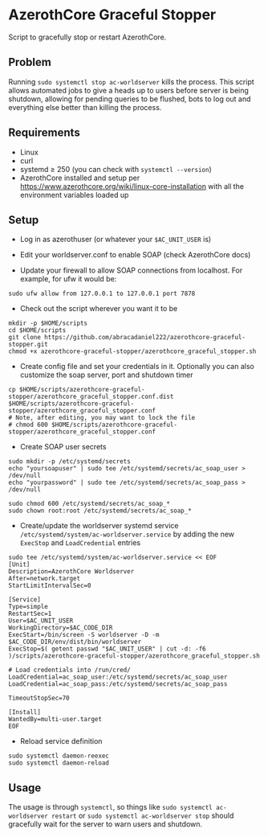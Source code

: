# AzerothCore Graceful Stopper

Script to gracefully stop or restart AzerothCore.

## Problem

Running `sudo systemctl stop ac-worldserver` kills the process. This script allows automated jobs to give a heads up to users before server is being shutdown, allowing for pending queries to be flushed, bots to log out and everything else better than killing the process.

## Requirements

- Linux
- curl
- systemd ≥ 250 (you can check with `systemctl --version`)
- AzerothCore installed and setup per https://www.azerothcore.org/wiki/linux-core-installation with all the environment variables loaded up

## Setup

- Log in as azerothuser (or whatever your `$AC_UNIT_USER` is)

- Edit your worldserver.conf to enable SOAP (check AzerothCore docs)

- Update your firewall to allow SOAP connections from localhost. For example, for ufw it would be:

```
sudo ufw allow from 127.0.0.1 to 127.0.0.1 port 7878
```

- Check out the script wherever you want it to be

```
mkdir -p $HOME/scripts
cd $HOME/scripts
git clone https://github.com/abracadaniel222/azerothcore-graceful-stopper.git
chmod +x azerothcore-graceful-stopper/azerothcore_graceful_stopper.sh
```

- Create config file and set your credentials in it. Optionally you can also customize the soap server, port and shutdown timer

```
cp $HOME/scripts/azerothcore-graceful-stopper/azerothcore_graceful_stopper.conf.dist $HOME/scripts/azerothcore-graceful-stopper/azerothcore_graceful_stopper.conf
# Note, after editing, you may want to lock the file
# chmod 600 $HOME/scripts/azerothcore-graceful-stopper/azerothcore_graceful_stopper.conf
```

- Create SOAP user secrets

```
sudo mkdir -p /etc/systemd/secrets
echo "yoursoapuser" | sudo tee /etc/systemd/secrets/ac_soap_user > /dev/null
echo "yourpassword" | sudo tee /etc/systemd/secrets/ac_soap_pass > /dev/null

sudo chmod 600 /etc/systemd/secrets/ac_soap_*
sudo chown root:root /etc/systemd/secrets/ac_soap_*
```

- Create/update the worldserver systemd service `/etc/systemd/system/ac-worldserver.service` by adding the new `ExecStop` and `LoadCredential` entries

```
sudo tee /etc/systemd/system/ac-worldserver.service << EOF
[Unit]
Description=AzerothCore Worldserver
After=network.target
StartLimitIntervalSec=0

[Service]
Type=simple
RestartSec=1
User=$AC_UNIT_USER
WorkingDirectory=$AC_CODE_DIR
ExecStart=/bin/screen -S worldserver -D -m $AC_CODE_DIR/env/dist/bin/worldserver
ExecStop=$( getent passwd "$AC_UNIT_USER" | cut -d: -f6 )/scripts/azerothcore-graceful-stopper/azerothcore_graceful_stopper.sh

# Load credentials into /run/cred/
LoadCredential=ac_soap_user:/etc/systemd/secrets/ac_soap_user
LoadCredential=ac_soap_pass:/etc/systemd/secrets/ac_soap_pass

TimeoutStopSec=70

[Install]
WantedBy=multi-user.target
EOF
```

- Reload service definition

```
sudo systemctl daemon-reexec
sudo systemctl daemon-reload
```

## Usage

The usage is through `systemctl`, so things like `sudo systemctl ac-worldserver restart` or `sudo systemctl ac-worldserver stop` should gracefully wait for the server to warn users and shutdown.

